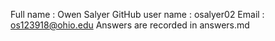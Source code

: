 Full name : Owen Salyer
GitHub user name : osalyer02
Email : os123918@ohio.edu
Answers are recorded in answers.md